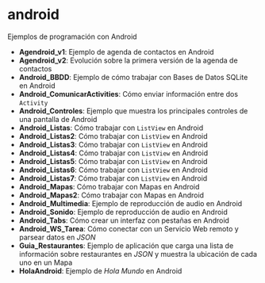 android
=======

Ejemplos de programación con Android

- **Agendroid_v1**: Ejemplo de agenda de contactos en Android
- **Agendroid_v2**: Evolución sobre la primera versión de la agenda de contactos
- **Android_BBDD**: Ejemplo de cómo trabajar con Bases de Datos SQLite en Android
- **Android_ComunicarActivities**: Cómo enviar información entre dos `Activity`
- **Android_Controles**: Ejemplo que muestra los principales controles de una pantalla de Android
- **Android_Listas**: Cómo trabajar con `ListView` en Android
- **Android_Listas2**: Cómo trabajar con `ListView` en Android
- **Android_Listas3**: Cómo trabajar con `ListView` en Android
- **Android_Listas4**: Cómo trabajar con `ListView` en Android
- **Android_Listas5**: Cómo trabajar con `ListView` en Android
- **Android_Listas6**: Cómo trabajar con `ListView` en Android
- **Android_Listas7**: Cómo trabajar con `ListView` en Android
- **Android_Mapas**: Cómo trabajar con Mapas en Android
- **Android_Mapas2**: Cómo trabajar con Mapas en Android
- **Android_Multimedia**: Ejemplo de reproducción de audio en Android
- **Android_Sonido**: Ejemplo de reproducción de audio en Android
- **Android_Tabs**: Cómo crear un interfaz con pestañas en Android
- **Android_WS_Tarea**: Cómo conectar con un Servicio Web remoto y parsear datos en _JSON_
- **Guia_Restaurantes**: Ejemplo de aplicación que carga una lista de información sobre restaurantes en _JSON_ y muestra la ubicación de cada uno en un Mapa
- **HolaAndroid**: Ejemplo de _Hola Mundo_ en Android

